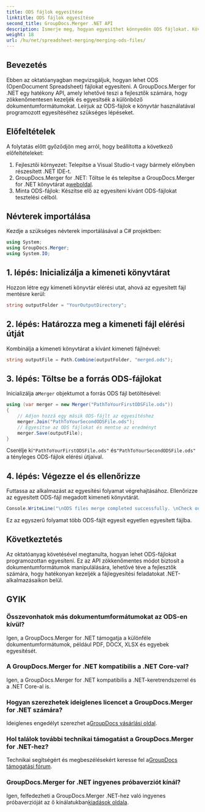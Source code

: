 ```yaml
---
title: ODS fájlok egyesítése
linktitle: ODS fájlok egyesítése
second_title: GroupDocs.Merger .NET API
description: Ismerje meg, hogyan egyesíthet könnyedén ODS fájlokat. Kövesse lépésről lépésre útmutatónkat a zökkenőmentes dokumentumkezeléshez.
weight: 18
url: /hu/net/spreadsheet-merging/merging-ods-files/
---
```

## Bevezetés
Ebben az oktatóanyagban megvizsgáljuk, hogyan lehet ODS (OpenDocument Spreadsheet) fájlokat egyesíteni. A GroupDocs.Merger for .NET egy hatékony API, amely lehetővé teszi a fejlesztők számára, hogy zökkenőmentesen kezeljék és egyesítsék a különböző dokumentumformátumokat. Leírjuk az ODS-fájlok e könyvtár használatával programozott egyesítéséhez szükséges lépéseket.
## Előfeltételek
A folytatás előtt győződjön meg arról, hogy beállította a következő előfeltételeket:
1. Fejlesztői környezet: Telepítse a Visual Studio-t vagy bármely előnyben részesített .NET IDE-t.
2.  GroupDocs.Merger for .NET: Töltse le és telepítse a GroupDocs.Merger for .NET könyvtárat a[weboldal](https://releases.groupdocs.com/merger/net/).
3. Minta ODS-fájlok: Készítse elő az egyesíteni kívánt ODS-fájlokat tesztelési célból.

## Névterek importálása
Kezdje a szükséges névterek importálásával a C# projektben:
```csharp
using System; 
using GroupDocs.Merger;
using System.IO;
```
## 1. lépés: Inicializálja a kimeneti könyvtárat
Hozzon létre egy kimeneti könyvtár elérési utat, ahová az egyesített fájl mentésre kerül:
```csharp
string outputFolder = "YourOutputDirectory";
```
## 2. lépés: Határozza meg a kimeneti fájl elérési útját
Kombinálja a kimeneti könyvtárat a kívánt kimeneti fájlnévvel:
```csharp
string outputFile = Path.Combine(outputFolder, "merged.ods");
```
## 3. lépés: Töltse be a forrás ODS-fájlokat
 Inicializálja a`Merger` objektumot a forrás ODS fájl betöltésével:
```csharp
using (var merger = new Merger("PathToYourFirstODSFile.ods"))
{
    // Adjon hozzá egy másik ODS-fájlt az egyesítéshez
    merger.Join("PathToYourSecondODSFile.ods");
    // Egyesítse az ODS fájlokat és mentse az eredményt
    merger.Save(outputFile);
}
```
 Cserélje ki`"PathToYourFirstODSFile.ods"` és`"PathToYourSecondODSFile.ods"` a tényleges ODS-fájlok elérési útjaival.
## 4. lépés: Végezze el és ellenőrizze
Futtassa az alkalmazást az egyesítési folyamat végrehajtásához. Ellenőrizze az egyesített ODS-fájl megadott kimeneti könyvtárát.
```csharp
Console.WriteLine("\nODS files merge completed successfully. \nCheck output in {0}", outputFolder);
```
Ez az egyszerű folyamat több ODS-fájlt egyesít egyetlen egyesített fájlba.

## Következtetés
Az oktatóanyag követésével megtanulta, hogyan lehet ODS-fájlokat programozottan egyesíteni. Ez az API zökkenőmentes módot biztosít a dokumentumformátumok manipulálására, lehetővé téve a fejlesztők számára, hogy hatékonyan kezeljék a fájlegyesítési feladatokat .NET-alkalmazásaikon belül.

## GYIK
### Összevonhatok más dokumentumformátumokat az ODS-en kívül?
Igen, a GroupDocs.Merger for .NET támogatja a különféle dokumentumformátumok, például PDF, DOCX, XLSX és egyebek egyesítését.
### A GroupDocs.Merger for .NET kompatibilis a .NET Core-val?
Igen, a GroupDocs.Merger for .NET kompatibilis a .NET-keretrendszerrel és a .NET Core-al is.
### Hogyan szerezhetek ideiglenes licencet a GroupDocs.Merger for .NET számára?
 Ideiglenes engedélyt szerezhet a[GroupDocs vásárlási oldal](https://purchase.groupdocs.com/temporary-license/).
### Hol találok további technikai támogatást a GroupDocs.Merger for .NET-hez?
 Technikai segítségért és megbeszélésekért keresse fel a[GroupDocs támogatási fórum](https://forum.groupdocs.com/c/merger/32).
### GroupDocs.Merger for .NET ingyenes próbaverziót kínál?
 Igen, felfedezheti a GroupDocs.Merger .NET-hez való ingyenes próbaverzióját az ő kínálatukban[kiadások oldala](https://releases.groupdocs.com/).
